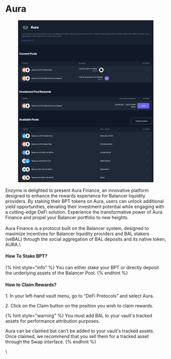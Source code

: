 # Aura

<figure><img src="../../../.gitbook/assets/aura1.png" alt=""><figcaption></figcaption></figure>

Enzyme is delighted to present Aura Finance, an innovative platform designed to enhance the rewards experience for Balancer liquidity providers. By staking their BPT tokens on Aura, users can unlock additional yield opportunities, elevating their investment potential while engaging with a cutting-edge DeFi solution. Experience the transformative power of Aura Finance and propel your Balancer portfolio to new heights.\
\
Aura Finance is a protocol built on the Balancer system, designed to maximize incentives for Balancer liquidity providers and BAL stakers (veBAL) through the social aggregation of BAL deposits and its native token, AURA.\\

#### **How To Stake BPT?**



{% hint style="info" %}
You can either stake your BPT or directly deposit the underlying assets of the Balancer Pool.
{% endhint %}

#### **How to Claim Rewards?**

1\. In your left-hand vault menu, go to “DeFi Protocols” and select Aura.

2\. Click on the Claim button on the position you wish to claim rewards.

{% hint style="warning" %}
You must add BAL to your vault's tracked assets for performance attribution purposes.

Aura can be claimed but can't be added to your vault's tracked assets. Once claimed, we recommend that you sell them for a tracked asset through the Swap interface.
{% endhint %}

\
